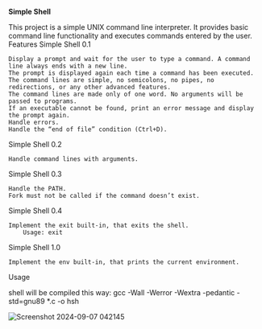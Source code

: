 <b>Simple Shell</b>


This project is a simple UNIX command line interpreter. It provides basic command line functionality and executes commands entered by the user.
Features
Simple Shell 0.1

    Display a prompt and wait for the user to type a command. A command line always ends with a new line.
    The prompt is displayed again each time a command has been executed.
    The command lines are simple, no semicolons, no pipes, no redirections, or any other advanced features.
    The command lines are made only of one word. No arguments will be passed to programs.
    If an executable cannot be found, print an error message and display the prompt again.
    Handle errors.
    Handle the “end of file” condition (Ctrl+D).

Simple Shell 0.2

    Handle command lines with arguments.

Simple Shell 0.3

    Handle the PATH.
    Fork must not be called if the command doesn’t exist.

Simple Shell 0.4

    Implement the exit built-in, that exits the shell.
        Usage: exit

Simple Shell 1.0

    Implement the env built-in, that prints the current environment.

Usage

shell will be compiled this way:
   gcc -Wall -Werror -Wextra -pedantic -std=gnu89 *.c -o hsh
   
![Screenshot 2024-09-07 042145](https://github.com/user-attachments/assets/99527e10-f219-4be0-b218-7c6cb070e070)

